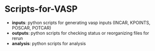 # Scripts-for-VASP

* **inputs**: python scripts for generating vasp inputs (INCAR, KPOINTS, POSCAR, POTCAR)
* **outputs**: python scripts for checking status or reorganizing files for rerun
* **analysis**: python scripts for analysis

